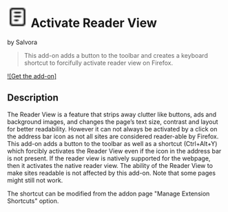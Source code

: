 # ![Reader View icon](https://github.com/Salvora/force-reader-view/blob/main/icons/reader-mode-48.png) Activate Reader View

by Salvora

> This add-on adds a button to the toolbar and creates a keyboard shortcut to forcifully activate reader view on Firefox.

[![Get the add-on]](https://addons.mozilla.org/firefox/addon/force-reader-view/)

## Description

The Reader View is a feature that strips away clutter like buttons, ads and background images, and changes the page’s text size, contrast and layout for better readability. However it can not always be activated by a click on the address bar icon as not all sites are considered reader-able by Firefox. This add-on adds a button to the toolbar as well as a shortcut (Ctrl+Alt+Y) which forcibly activates the Reader View even if the icon in the address bar is not present. If the reader view is natively supported for the webpage, then it activates the native reader view.
The ability of the Reader View to make sites readable is not affected by this add-on.
Note that some pages might still not work.

The shortcut can be modified from the addon page "Manage Extension Shortcuts" option.